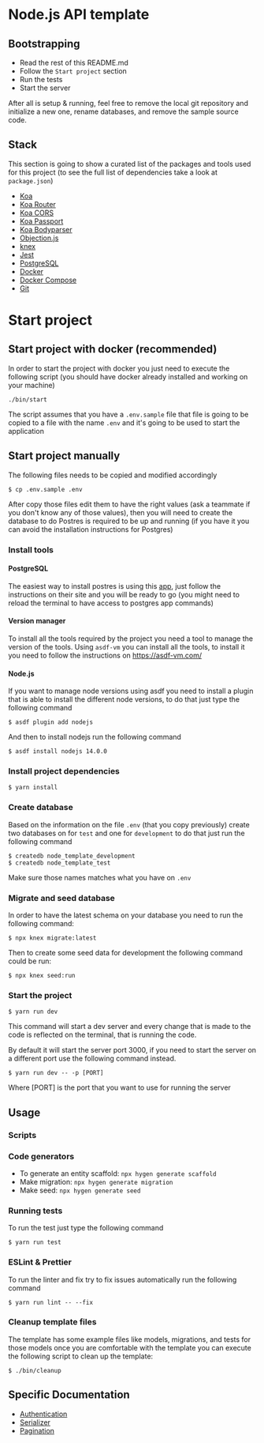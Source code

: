 # Node.js API template

## Bootstrapping

- Read the rest of this README.md
- Follow the `Start project` section
- Run the tests
- Start the server

After all is setup & running, feel free to remove the local git repository and initialize a new one,
rename databases, and remove the sample source code.

## Stack

This section is going to show a curated list of the packages and tools used for this project (to see
the full list of dependencies take a look at `package.json`)

* [Koa](https://koajs.com/)
* [Koa Router](https://github.com/koajs/router)
* [Koa CORS](https://github.com/koajs/cors)
* [Koa Passport](https://github.com/rkusa/koa-passport)
* [Koa Bodyparser](https://github.com/koajs/bodyparser)
* [Objection.js](https://vincit.github.io/objection.js/)
* [knex](http://knexjs.org/)
* [Jest](https://jestjs.io/)
* [PostgreSQL](https://www.postgresql.org/)
* [Docker](https://www.docker.com/)
* [Docker Compose](https://docs.docker.com/compose/)
* [Git](https://git-scm.com/)

# Start project

## Start project with docker (recommended)

In order to start the project with docker you just need to execute the following script (you should
have docker already installed and working on your machine)

```
./bin/start
```

The script assumes that you have a `.env.sample` file that file is going to be copied to a file
with the name `.env` and it's going to be used to start the application

## Start project manually

The following files needs to be copied and modified accordingly

```
$ cp .env.sample .env
```

After copy those files edit them to have the right values (ask a teammate if you don't know any of
those values), then you will need to create the database to do Postres is required to be up and
running (if you have it you can avoid the installation instructions for Postgres)

### Install tools

#### PostgreSQL

The easiest way to install postres is using this [app](https://postgresapp.com/), just follow the
instructions on their site and you will be ready to go (you might need to reload the terminal
to have access to postgres app commands)

#### Version manager

To install all the tools required by the project you need a tool to manage the version of
the tools. Using `asdf-vm` you can install all the tools, to install it you need to
follow the instructions on https://asdf-vm.com/

#### Node.js

If you want to manage node versions using asdf you need to install a plugin that is able to install
the different node versions, to do that just type the following command

```
$ asdf plugin add nodejs
```

And then to install nodejs run the following command

```
$ asdf install nodejs 14.0.0
```


### Install project dependencies

```
$ yarn install
```

### Create database

Based on the information on the file `.env` (that you copy previously) create two
databases on for `test` and one for `development` to do that just run the following command

```
$ createdb node_template_development
$ createdb node_template_test
```

Make sure those names matches what you have on `.env`

### Migrate and seed database

In order to have the latest schema on your database you need to run the following command:

```
$ npx knex migrate:latest
```

Then to create some seed data for development the following command could be run:

```
$ npx knex seed:run
```

### Start the project

```
$ yarn run dev
```

This command will start a dev server and every change that is made to the code is reflected on the
terminal, that is running the code.

By default it will start the server port 3000, if you need to start the server on a different port
use the following command instead.

```
$ yarn run dev -- -p [PORT]
```

Where [PORT] is the port that you want to use for running the server

## Usage

### Scripts

### Code generators

- To generate an entity scaffold: `npx hygen generate scaffold`
- Make migration: `npx hygen generate migration`
- Make seed: `npx hygen generate seed`

### Running tests

To run the test just type the following command

```
$ yarn run test
```

### ESLint & Prettier

To run the linter and fix try to fix issues automatically run the following command

```
$ yarn run lint -- --fix
```

### Cleanup template files

The template has some example files like models, migrations, and tests for those models once you are
comfortable with the template you can execute the following script to clean up the template:

```
$ ./bin/cleanup
```

## Specific Documentation

- [Authentication](lib/authentication.md)
- [Serializer](lib/serializer.md)
- [Pagination](lib/middlewares.md)
